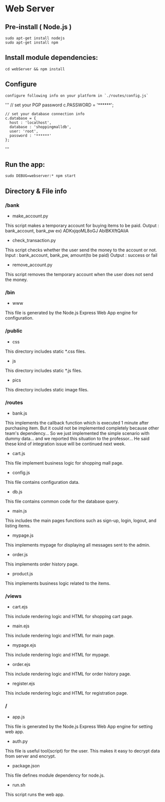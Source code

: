 # Web Server

## Pre-install ( Node.js )
	sudo apt-get install nodejs
	sudo apt-get install npm

## Install module dependencies:
	cd webServer && npm install

## Configure
	configure following info on your platform in `./routes/config.js`
'''
	// set your PGP password
	c.PASSWORD = '******';

	// set your database connection info
	c.database = {
	  host : 'localhost',
	  database : 'shoppingmalldb',
	  user: 'root',
	  password : '******'
	};
'''

## Run the app:
	sudo DEBUG=webserver:* npm start

## Directory & File info

### /bank

* make_account.py

This script makes a temporary account for buying items to be paid.
Output : bank_account, bank_pw  ex) ADKxjqoML8oGJ AblBKXftQAIiA

* check_transaction.py

This script checks whether the user send the money to the account or not.
Input : bank_account, bank_pw, amount(to be paid)
Output : success or fail

* remove_account.py

This script removes the temporary account when the user does not send the money.

### /bin

* www

This file is generated by the Node.js Express Web App engine for configuration.

### /public

* css

This directory includes static *.css files.

* js

This directory includes static *.js files.

* pics

This directory includes static image files.

### /routes

* bank.js

This implements the callback function which is executed 1 minute after purchasing item.
But it could not be implemented completely because other team's dependency...
So we just implemented the simple scenario with dummy data...
and we reported this situation to the professor...
He said these kind of integration issue will be continued next week.

* cart.js

This file implement business logic for shopping mall page.

* config.js

This file contains configuration data.

* db.js

This file contains common code for the database query.

* main.js

This includes the main pages functions such as sign-up, login, logout, and listing items.

* mypage.js

This implements mypage for displaying all messages sent to the admin.

* order.js

This implements order history page.

* product.js

This implements business logic related to the items.

### /views

* cart.ejs

This include rendering logic and HTML for shopping cart page.

* main.ejs

This include rendering logic and HTML for main page.

* mypage.ejs

This include rendering logic and HTML for mypage.

* order.ejs

This include rendering logic and HTML for order history page.

* register.ejs

This include rendering logic and HTML for registration page.

### /

* app.js

This file is generated by the Node.js Express Web App engine for setting web app.

* auth.py

This file is useful tool(script) for the user.
This makes it easy to decrypt data from server and encrypt.

* package.json

This file defines module dependency for node.js.

* run.sh

This script runs the web app.